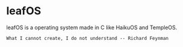 # leafOS
leafOS is a operating system made in C like HaikuOS and TempleOS.

	What I cannot create, I do not understand -- Richard Feynman
